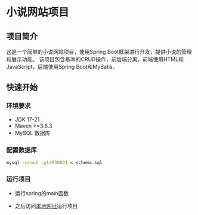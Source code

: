 # 小说网站项目

## 项目简介

这是一个简单的小说网站项目，使用Spring Boot框架进行开发，提供小说的管理和展示功能。
该项目包含基本的CRUD操作，前后端分离，前端使用HTML和JavaScript，后端使用Spring Boot和MyBatis。

## 快速开始

### 环境要求

- JDK 17-21
- Maven >=3.6.3
- MySQL 数据库

### 配置数据库

```cmd
mysql -uroot -pta030801 < schema.sql
```

### 运行项目

- 运行spring的main函数

- 之后访问[本地网址](http://localhost:8080/function-management.html)运行项目